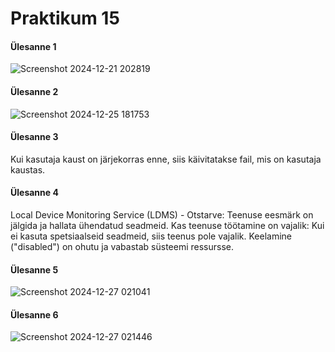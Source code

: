 # Praktikum 15
#### Ülesanne 1

![Screenshot 2024-12-21 202819](https://github.com/user-attachments/assets/6f1ef493-edac-4388-a165-37fc2d33e770)

#### Ülesanne 2

![Screenshot 2024-12-25 181753](https://github.com/user-attachments/assets/b3c9d91d-8257-43eb-b364-1d67d0139ac0)

#### Ülesanne 3

Kui kasutaja kaust on järjekorras enne, siis käivitatakse fail, mis on kasutaja kaustas.

#### Ülesanne 4

Local Device Monitoring Service (LDMS) - 
Otstarve: Teenuse eesmärk on jälgida ja hallata ühendatud seadmeid.
Kas teenuse töötamine on vajalik: Kui ei kasuta spetsiaalseid seadmeid, siis teenus pole vajalik. Keelamine ("disabled") on ohutu ja vabastab süsteemi ressursse.

#### Ülesanne 5
![Screenshot 2024-12-27 021041](https://github.com/user-attachments/assets/0d830851-f9b7-4c04-b496-d1b8d31d62a0)

#### Ülesanne 6

![Screenshot 2024-12-27 021446](https://github.com/user-attachments/assets/c2bcde17-b5a9-4bbc-b672-64269afcdf1a)




